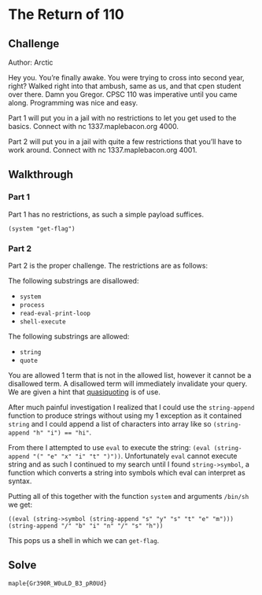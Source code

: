 # The Return of 110

## Challenge

Author: Arctic

Hey you. You’re finally awake. You were trying to cross into second year, right? Walked right into that ambush, same as us, and that cpen student over there. Damn you Gregor. CPSC 110 was imperative until you came along. Programming was nice and easy.

Part 1 will put you in a jail with no restrictions to let you get used to the basics. Connect with nc 1337.maplebacon.org 4000.

Part 2 will put you in a jail with quite a few restrictions that you’ll have to work around. Connect with nc 1337.maplebacon.org 4001.

## Walkthrough

### Part 1

Part 1 has no restrictions, as such a simple payload suffices.

```racket
(system "get-flag")
```

### Part 2

Part 2 is the proper challenge. The restrictions are as follows:

The following substrings are disallowed:

* `system`
* `process`
* `read-eval-print-loop`
* `shell-execute`

The following substrings are allowed:

* `string`
* `quote`

You are allowed 1 term that is not in the allowed list, however it cannot be a disallowed term. A disallowed term will immediately invalidate your query. We are given a hint that [quasiquoting](https://cadence.moe/blog/2022-10-17-explaining-lisp-quoting-without-getting-tangled) is of use.

After much painful investigation I realized that I could use the `string-append` function to produce strings without using my 1 exception as it contained `string` and I could append a list of characters into array like so `(string-append "h" "i") == "hi"`.

From there I attempted to use `eval` to execute the string: `(eval (string-append "(" "e" "x" "i" "t" ")"))`. Unfortunately `eval` cannot execute string and as such I continued to my search until I found `string->symbol`, a function which converts a string into symbols which eval can interpret as syntax.

Putting all of this together with the function `system` and arguments `/bin/sh` we get:

```racket
((eval (string->symbol (string-append "s" "y" "s" "t" "e" "m"))) (string-append "/" "b" "i" "n" "/" "s" "h"))
```

This pops us a shell in which we can `get-flag`.

## Solve

`maple{Gr390R_W0uLD_B3_pR0Ud}`
